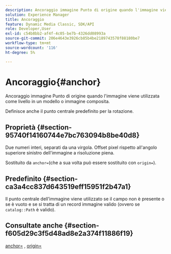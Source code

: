 ```yaml
---
description: Ancoraggio immagine Punto di origine quando l'immagine viene utilizzata come livello in un modello o immagine composita.
solution: Experience Manager
title: Ancoraggio
feature: Dynamic Media Classic, SDK/API
role: Developer,User
exl-id: c54b8bb2-af4f-4c05-be7b-4326dd08993a
source-git-commit: 206e4643e3926cb85b4be2189743578f88180be7
workflow-type: tm+mt
source-wordcount: '116'
ht-degree: 5%

---
```


# Ancoraggio{#anchor}

Ancoraggio immagine Punto di origine quando l&#39;immagine viene utilizzata come livello in un modello o immagine composita.

Definisce anche il punto centrale predefinito per la rotazione.

## Proprietà {#section-95740f14160744e7bc763094b8be40d8}

Due numeri interi, separati da una virgola. Offset pixel rispetto all&#39;angolo superiore sinistro dell&#39;immagine a risoluzione piena.

Sostituito da `anchor=`(che a sua volta può essere sostituito con `origin=`).

## Predefinito {#section-ca3a4cc837d643519eff15951f2b47a1}

Il punto centrale dell’immagine viene utilizzato se il campo non è presente o se è vuoto e se si tratta di un record immagine valido (ovvero se `catalog::Path` è valido).

## Consultate anche {#section-f605d29c3f5d48ad8e2a374f11886f19}

[anchor=](/help/aem-is-ir-api/is-api/http-ref/image-serving-api-ref/c-http-protocol-reference/c-command-reference/r-anchor.md) ,  [origin=](/help/aem-is-ir-api/is-api/http-ref/image-serving-api-ref/c-http-protocol-reference/c-command-reference/r-origin.md)

